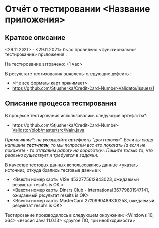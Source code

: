 # Отчёт о тестировании <Название приложения>

## Краткое описание

<29.11.2021> - <29.11.2021> было проведено <функциональное тестирование> приложения <Credit Card Number Validator>.

На тестирование затрачено: <1 час>

В результате тестирования выявлены следующие дефекты:
* <Не все форматы карт принимает>
* <https://github.com/Stjushenka/Credit-Card-Number-Validator/issues/1>


## Описание процесса тестирования

В процессе тестирования использовались следующие артефакты*:
* <https://github.com/Stjushenka/Credit-Card-Number-Validator/blob/master/src/Main.java>

*Примечание\*: не указывайте артефакты "для галочки". Если вы сюда напишите **тест-план**, то мы попросим вас его показать (а если не покажете - то отправим работу на доработку). Пишите только то, что реально существует и требуется в задании.*

В качестве тестовых данных использовались данные <указать источник, откуда брались тестовые данные>:
* <Ввести номер карты VISA 4532775612943023, ожидаемый результат results is OK >
* <Ввести номер карты Diners Club - International 36779801947141, ожидаемый результат results is OK>
* <Ввести номер карты MasterCard 2720990489300258, ожидаемый результат results is OK>

Тестирование производилось в следующем окружении:
<Windows 10, x64>
<версия Java 11.0.13>
<другое ПО, при необходимости>
